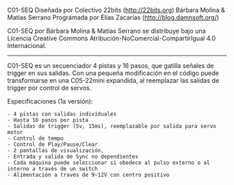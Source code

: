 
C01-SEQ
Diseñada por Colectivo 22bits (http://22bits.org)
Bárbara Molina & Matías Serrano
Programada por Elías Zacarías (http://blog.damnsoft.org/)

C01-SEQ por Bárbara Molina & Matías Serrano se distribuye bajo una Licencia Creative Commons Atribución-NoComercial-CompartirIgual 4.0 Internacional.

_______________________

C01-SEQ es un secuenciador 4 pistas y 16 pasos, que gatilla señales de trigger en sus salidas. Con una pequeña modificación en el código puede transformarse en una C05-22mini expandida, al reemplazar las salidas de trigger por control de servos.

  Especificaciones (1a versión):

    - 4 pistas con salidas individuales
    - Hasta 16 pasos por pista
    - Salidas de trigger (5v, 15ms), reemplazable por salida para servo motor
    - Control de tempo
    - Control de Play/Pause/Clear
    - 2 pantallas de visualización, 
    - Entrada y salida de Sync no dependientes 
    - Cada máquina puede seleccionar si obedece al pulso externo o al interno a través de un switch
    - Alimentación a través de 9~12V con centro positivo
    
